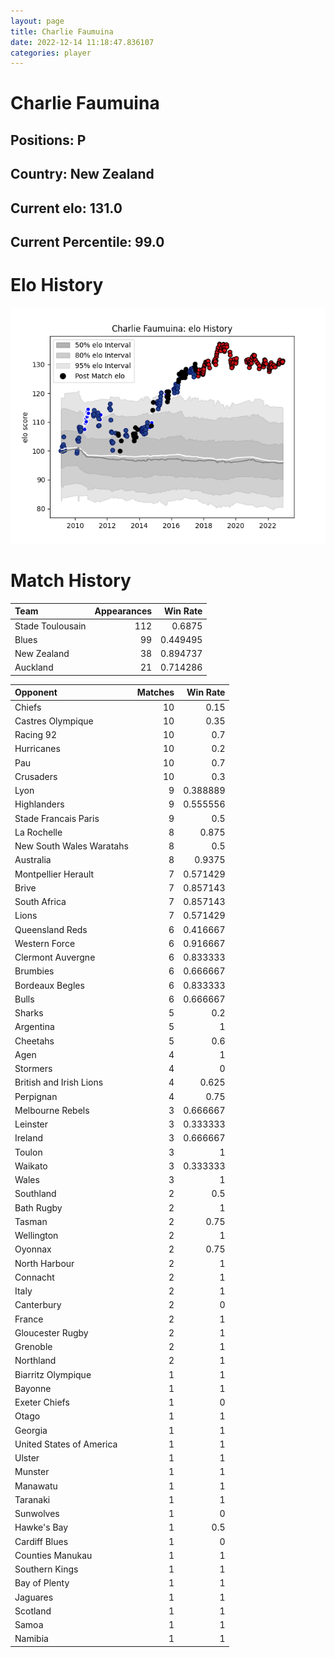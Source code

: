 ```yaml
---  
layout: page  
title: Charlie Faumuina  
date: 2022-12-14 11:18:47.836107  
categories: player  
---
```

# Charlie Faumuina

## Positions: P

## Country: New Zealand

## Current elo: 131.0

## Current Percentile: 99.0

# Elo History


![elo history](history_CharlieFaumuina.png)
# Match History


| Team             |   Appearances |   Win Rate |
|:-----------------|--------------:|-----------:|
| Stade Toulousain |           112 |   0.6875   |
| Blues            |            99 |   0.449495 |
| New Zealand      |            38 |   0.894737 |
| Auckland         |            21 |   0.714286 |

| Opponent                 |   Matches |   Win Rate |
|:-------------------------|----------:|-----------:|
| Chiefs                   |        10 |   0.15     |
| Castres Olympique        |        10 |   0.35     |
| Racing 92                |        10 |   0.7      |
| Hurricanes               |        10 |   0.2      |
| Pau                      |        10 |   0.7      |
| Crusaders                |        10 |   0.3      |
| Lyon                     |         9 |   0.388889 |
| Highlanders              |         9 |   0.555556 |
| Stade Francais Paris     |         9 |   0.5      |
| La Rochelle              |         8 |   0.875    |
| New South Wales Waratahs |         8 |   0.5      |
| Australia                |         8 |   0.9375   |
| Montpellier Herault      |         7 |   0.571429 |
| Brive                    |         7 |   0.857143 |
| South Africa             |         7 |   0.857143 |
| Lions                    |         7 |   0.571429 |
| Queensland Reds          |         6 |   0.416667 |
| Western Force            |         6 |   0.916667 |
| Clermont Auvergne        |         6 |   0.833333 |
| Brumbies                 |         6 |   0.666667 |
| Bordeaux Begles          |         6 |   0.833333 |
| Bulls                    |         6 |   0.666667 |
| Sharks                   |         5 |   0.2      |
| Argentina                |         5 |   1        |
| Cheetahs                 |         5 |   0.6      |
| Agen                     |         4 |   1        |
| Stormers                 |         4 |   0        |
| British and Irish Lions  |         4 |   0.625    |
| Perpignan                |         4 |   0.75     |
| Melbourne Rebels         |         3 |   0.666667 |
| Leinster                 |         3 |   0.333333 |
| Ireland                  |         3 |   0.666667 |
| Toulon                   |         3 |   1        |
| Waikato                  |         3 |   0.333333 |
| Wales                    |         3 |   1        |
| Southland                |         2 |   0.5      |
| Bath Rugby               |         2 |   1        |
| Tasman                   |         2 |   0.75     |
| Wellington               |         2 |   1        |
| Oyonnax                  |         2 |   0.75     |
| North Harbour            |         2 |   1        |
| Connacht                 |         2 |   1        |
| Italy                    |         2 |   1        |
| Canterbury               |         2 |   0        |
| France                   |         2 |   1        |
| Gloucester Rugby         |         2 |   1        |
| Grenoble                 |         2 |   1        |
| Northland                |         2 |   1        |
| Biarritz Olympique       |         1 |   1        |
| Bayonne                  |         1 |   1        |
| Exeter Chiefs            |         1 |   0        |
| Otago                    |         1 |   1        |
| Georgia                  |         1 |   1        |
| United States of America |         1 |   1        |
| Ulster                   |         1 |   1        |
| Munster                  |         1 |   1        |
| Manawatu                 |         1 |   1        |
| Taranaki                 |         1 |   1        |
| Sunwolves                |         1 |   0        |
| Hawke's Bay              |         1 |   0.5      |
| Cardiff Blues            |         1 |   0        |
| Counties Manukau         |         1 |   1        |
| Southern Kings           |         1 |   1        |
| Bay of Plenty            |         1 |   1        |
| Jaguares                 |         1 |   1        |
| Scotland                 |         1 |   1        |
| Samoa                    |         1 |   1        |
| Namibia                  |         1 |   1        |